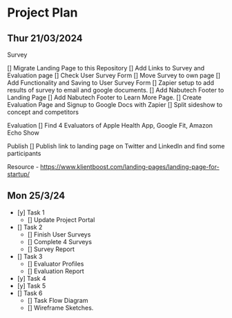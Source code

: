 # Project Plan

## Thur 21/03/2024

Survey

[] Migrate Landing Page to this Repository
[] Add Links to Survey and Evaluation page
[] Check User Survey Form
[] Move Survey to own page
[] Add Functionality and Saving to User Survey Form
[] Zapier setup to add results of survey to email and google documents.
[] Add Nabutech Footer to Landing Page
[] Add Nabutech Footer to Learn More Page.
[] Create Evaluation Page and Signup to Google Docs with Zapier
[] Split sideshow to concept and competitors

Evaluation
[] Find 4 Evaluators of Apple Health App, Google Fit, Amazon Echo Show

Publish
[] Publish link to landing page on Twitter and LinkedIn and find some participants

Resource - https://www.klientboost.com/landing-pages/landing-page-for-startup/


## Mon 25/3/24

- [y] Task 1
    - [] Update Project Portal
- [] Task 2
    - [] Finish User Surveys
    - [] Complete 4 Surveys
    - [] Survey Report
- [] Task 3
    - [] Evaluator Profiles
    - [] Evaluation Report
- [y] Task 4
- [y] Task 5
- [] Task 6
    - [] Task Flow Diagram
    - [] Wireframe Sketches.

